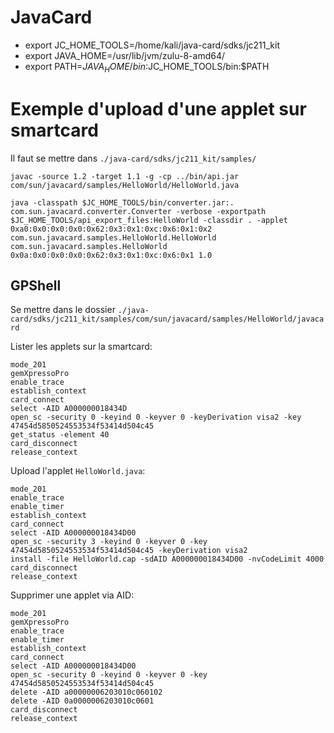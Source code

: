 # JavaCard

- export JC_HOME_TOOLS=/home/kali/java-card/sdks/jc211_kit
- export JAVA_HOME=/usr/lib/jvm/zulu-8-amd64/
- export PATH=$JAVA_HOME/bin:$JC_HOME_TOOLS/bin:$PATH

# Exemple d'upload d'une applet sur smartcard



Il faut se mettre dans `./java-card/sdks/jc211_kit/samples/`
```
javac -source 1.2 -target 1.1 -g -cp ../bin/api.jar com/sun/javacard/samples/HelloWorld/HelloWorld.java
```

```
java -classpath $JC_HOME_TOOLS/bin/converter.jar:. com.sun.javacard.converter.Converter -verbose -exportpath $JC_HOME_TOOLS/api_export_files:HelloWorld -classdir . -applet 0xa0:0x0:0x0:0x0:0x62:0x3:0x1:0xc:0x6:0x1:0x2 com.sun.javacard.samples.HelloWorld.HelloWorld com.sun.javacard.samples.HelloWorld 0x0a:0x0:0x0:0x0:0x62:0x3:0x1:0xc:0x6:0x1 1.0
```

## GPShell

Se mettre dans le dossier `./java-card/sdks/jc211_kit/samples/com/sun/javacard/samples/HelloWorld/javacard`

Lister les applets sur la smartcard:
```
mode_201
gemXpressoPro
enable_trace
establish_context
card_connect
select -AID A000000018434D
open_sc -security 0 -keyind 0 -keyver 0 -keyDerivation visa2 -key 47454d5850524553534f53414d504c45
get_status -element 40
card_disconnect
release_context
```

Upload l'applet `HelloWorld.java`:

```
mode_201
enable_trace
enable_timer
establish_context
card_connect
select -AID A000000018434D00
open_sc -security 3 -keyind 0 -keyver 0 -key 47454d5850524553534f53414d504c45 -keyDerivation visa2
install -file HelloWorld.cap -sdAID A000000018434D00 -nvCodeLimit 4000
card_disconnect
release_context
```

Supprimer une applet via AID:
```
mode_201
gemXpressoPro
enable_trace
enable_timer
establish_context
card_connect
select -AID A000000018434D00
open_sc -security 0 -keyind 0 -keyver 0 -key 47454d5850524553534f53414d504c45
delete -AID a00000006203010c060102
delete -AID 0a0000006203010c0601
card_disconnect
release_context
```
